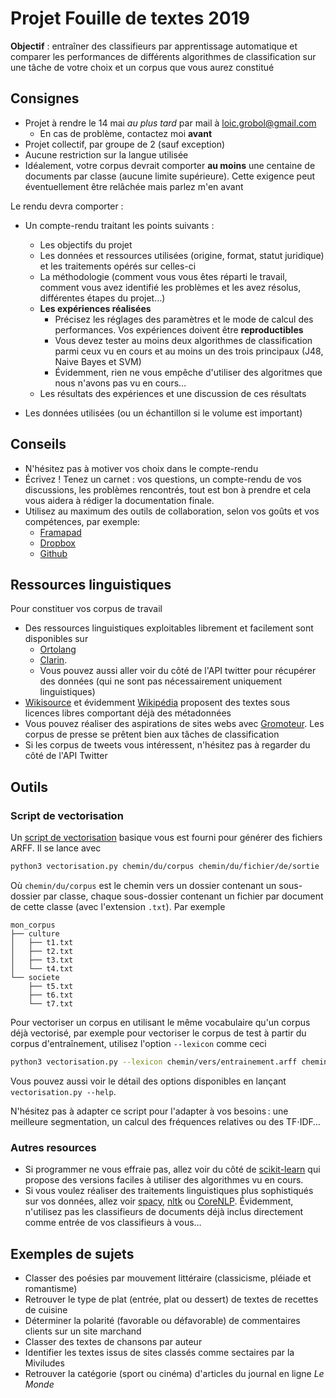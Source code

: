 Projet Fouille de textes 2019
==============================

**Objectif** : entraîner des classifieurs par apprentissage automatique et comparer les performances de différents algorithmes de classification sur une tâche de votre choix et un corpus que vous aurez constitué

## Consignes

- Projet à rendre le 14 mai *au plus tard* par mail à loic.grobol@gmail.com
  - En cas de problème, contactez moi **avant**
- Projet collectif, par groupe de 2 (sauf exception)
- Aucune restriction sur la langue utilisée
- Idéalement, votre corpus devrait comporter **au moins** une centaine de documents par classe (aucune limite supérieure). Cette exigence peut éventuellement être relâchée mais parlez m'en avant


Le rendu devra comporter :

- Un compte-rendu traitant les points suivants :
  - Les objectifs du projet
  - Les données et ressources utilisées (origine, format, statut juridique) et les traitements opérés sur celles-ci
  - La méthodologie (comment vous vous êtes réparti le travail, comment vous avez identifié les problèmes et les avez résolus, différentes étapes du projet…)
  - **Les expériences réalisées**
    - Précisez les réglages des paramètres et le mode de calcul des performances. Vos expériences doivent être **reproductibles**
    - Vous devez tester au moins deux algorithmes de classification parmi ceux vu en cours et au moins un des trois principaux (J48, Naive Bayes et SVM)
    - Évidemment, rien ne vous empêche d'utiliser des algoritmes que nous n'avons pas vu en cours…
  - Les résultats des expériences et une discussion de ces résultats

- Les données utilisées (ou un échantillon si le volume est important)

## Conseils

- N'hésitez pas à motiver vos choix dans le compte-rendu
- Écrivez ! Tenez un carnet : vos questions, un compte-rendu de vos discussions, les problèmes rencontrés, tout est bon à prendre et cela vous aidera à rédiger la documentation finale.
- Utilisez au maximum des outils de collaboration, selon vos goûts et vos compétences, par exemple:
  - [Framapad](http://framapad.org/)
  - [Dropbox](https://www.dropbox.com)
  - [Github](http://github.com/)

## Ressources linguistiques

Pour constituer vos corpus de travail

- Des ressources linguistiques exploitables librement et facilement sont disponibles sur
  - [Ortolang](https://www.ortolang.fr/)
  - [Clarin](https://lindat.mff.cuni.cz/repository/xmlui/).
  - Vous pouvez aussi aller voir du côté de l'API twitter pour récupérer des données (qui ne sont pas nécessairement uniquement linguistiques)
- [Wikisource](https://fr.wikisource.org) et évidemment [Wikipédia](https://fr.wikisource.org) proposent des textes sous licences libres comportant déjà des métadonnées
- Vous pouvez réaliser des aspirations de sites webs avec [Gromoteur](http://gromoteur.ilpga.fr/). Les corpus de presse se prêtent bien aux tâches de classification
- Si les corpus de tweets vous intéressent, n'hésitez pas à regarder du côté de l'API Twitter

## Outils
### Script de vectorisation
Un [script de vectorisation](https://github.com/LoicGrobol/intro-fouille-textes/releases/download/stable/vectorisation.py) basique vous est fourni pour générer des fichiers ARFF.
Il se lance avec

```bash
python3 vectorisation.py chemin/du/corpus chemin/du/fichier/de/sortie
```
Où `chemin/du/corpus` est le chemin vers un dossier contenant un sous-dossier par classe, chaque sous-dossier contenant un fichier par document de cette classe (avec l'extension `.txt`).
Par exemple
```
mon_corpus
├── culture
│   ├── t1.txt
│   ├── t2.txt
│   ├── t3.txt
│   └── t4.txt
└── societe
    ├── t5.txt
    ├── t6.txt
    └── t7.txt
```

Pour vectoriser un corpus en utilisant le même vocabulaire qu'un corpus déjà vectorisé, par exemple pour vectoriser le corpus de test à partir du corpus d'entraînement, utilisez l'option `--lexicon` comme ceci

```bash
python3 vectorisation.py --lexicon chemin/vers/entrainement.arff chemin/du/corpus chemin/du/fichier/de/sortie
```

Vous pouvez aussi voir le détail des options disponibles en lançant `vectorisation.py --help`.

N'hésitez pas à adapter ce script pour l'adapter à vos besoins : une meilleure segmentation, un calcul des fréquences relatives ou des TF⋅IDF…

### Autres resources
- Si programmer ne vous effraie pas, allez voir du côté de [scikit-learn](https://scikit-learn.org) qui propose des versions faciles à utiliser des algorithmes vu en cours.
- Si vous voulez réaliser des traitements linguistiques plus sophistiqués sur vos données, allez voir [spacy](https://spacy.io), [nltk](https://www.nltk.org) ou [CoreNLP](https://stanfordnlp.github.io/CoreNLP).
  Évidemment, n'utilisez pas les classifieurs de documents déjà inclus directement comme entrée de vos classifieurs à vous…

## Exemples de sujets

- Classer des poésies par mouvement littéraire (classicisme, pléiade et romantisme)
- Retrouver le type de plat (entrée, plat ou dessert) de textes de recettes de cuisine
- Déterminer la polarité (favorable ou défavorable) de commentaires clients sur un site marchand
- Classer des textes de chansons par auteur
- Identifier les textes issus de sites classés comme sectaires par la Miviludes
- Retrouver la catégorie (sport ou cinéma) d'articles du journal en ligne *Le Monde*
